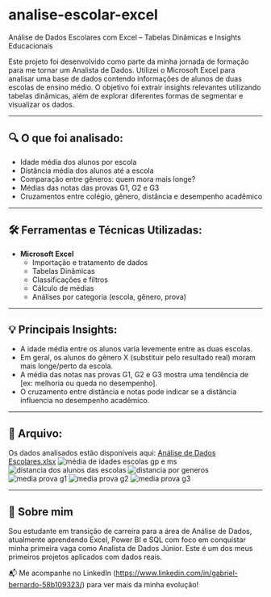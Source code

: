 # analise-escolar-excel

Análise de Dados Escolares com Excel – Tabelas Dinâmicas e Insights Educacionais

Este projeto foi desenvolvido como parte da minha jornada de formação para me tornar um Analista de Dados. Utilizei o Microsoft Excel para analisar uma base de dados contendo informações de alunos de duas escolas de ensino médio. O objetivo foi extrair insights relevantes utilizando tabelas dinâmicas, além de explorar diferentes formas de segmentar e visualizar os dados.

---

## 🔍 O que foi analisado:

- Idade média dos alunos por escola
- Distância média dos alunos até a escola
- Comparação entre gêneros: quem mora mais longe?
- Médias das notas das provas G1, G2 e G3
- Cruzamentos entre colégio, gênero, distância e desempenho acadêmico

---

## 🛠️ Ferramentas e Técnicas Utilizadas:

- **Microsoft Excel**
  - Importação e tratamento de dados
  - Tabelas Dinâmicas
  - Classificações e filtros
  - Cálculo de médias
  - Análises por categoria (escola, gênero, prova)

---

## 💡 Principais Insights:

- A idade média entre os alunos varia levemente entre as duas escolas.
- Em geral, os alunos do gênero X (substituir pelo resultado real) moram mais longe/perto da escola.
- A média das notas nas provas G1, G2 e G3 mostra uma tendência de [ex: melhoria ou queda no desempenho].
- O cruzamento entre distância e notas pode indicar se a distância influencia no desempenho acadêmico.

---

## 📁 Arquivo:

Os dados analisados estão disponíveis aqui: 
[Análise de Dados Escolares.xlsx](https://github.com/user-attachments/files/19751545/Analise.de.Dados.Escolares.xlsx)
![média de idades escolas gp e ms](https://github.com/user-attachments/assets/aff5feea-beec-42e0-8ced-75294820eb8a)
![distancia dos alunos das escolas](https://github.com/user-attachments/assets/cb92d594-8bfd-43fb-b51e-735bad925f80)
![distancia por generos](https://github.com/user-attachments/assets/7d387251-0332-4756-a4ef-8839e9fdf806)
![media prova g1](https://github.com/user-attachments/assets/1f1f6050-244a-427c-bb6c-afe1854d5731)
![media prova g2](https://github.com/user-attachments/assets/36cddbc9-94d3-4737-8d35-d0939d8f4b15)
![media prova g3](https://github.com/user-attachments/assets/40e28c0a-0461-4e13-89c2-54a62893831f)






---

## 🚀 Sobre mim

Sou estudante em transição de carreira para a área de Análise de Dados, atualmente aprendendo Excel, Power BI e SQL com foco em conquistar minha primeira vaga como Analista de Dados Júnior. Este é um dos meus primeiros projetos aplicados com dados reais.

📬 Me acompanhe no LinkedIn (https://www.linkedin.com/in/gabriel-bernardo-58b109323/) para ver mais da minha evolução!
